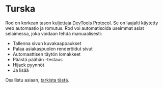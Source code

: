 # Turska

Rod on korkean tason kuljettaja [DevTools Protocol](https://chromedevtools.github.io/devtools-protocol). Se on laajalti käytetty web automaatio ja romutus. Rod voi automatisoida useimmat asiat selaimessa, joka voidaan tehdä manuaalisesti:

- Tallenna sivun kuvakaappaukset
- Palaa asiakaspuolen renderöidut sivut
- Automaattisen täytön lomakkeet
- Päästä päähän -testaus
- Hijack pyynnöt
- Ja lisää

Osallistu asiaan, [tarkista tästä](contribute-doc.md).
